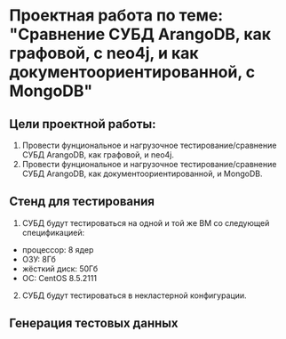 # Проектная работа по теме: "Сравнение СУБД ArangoDB, как графовой, с neo4j, и как документоориентированной, с MongoDB"

## Цели проектной работы:

1. Провести фунциональное и нагрузочное тестирование/сравнение СУБД ArangoDB, как графовой, и neo4j.
2. Провести фунциональное и нагрузочное тестирование/сравнение СУБД ArangoDB, как документоориентированной, и MongoDB.

## Стенд для тестирования

1. СУБД будут тестироваться на одной и той же ВМ со следующей спецификацией:
- процессор: 8 ядер
- ОЗУ: 8Гб
- жёсткий диск: 50Гб
- ОС: CentOS 8.5.2111
2. СУБД будут тестироваться в некластерной конфигурации.

## Генерация тестовых данных

